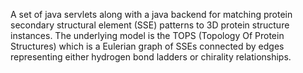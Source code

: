 A set of java servlets along with a java backend for matching protein secondary structural element (SSE) patterns to 3D protein structure instances. The underlying model is the TOPS (Topology Of Protein Structures) which is a Eulerian graph of SSEs connected by edges representing either hydrogen bond ladders or chirality relationships.
